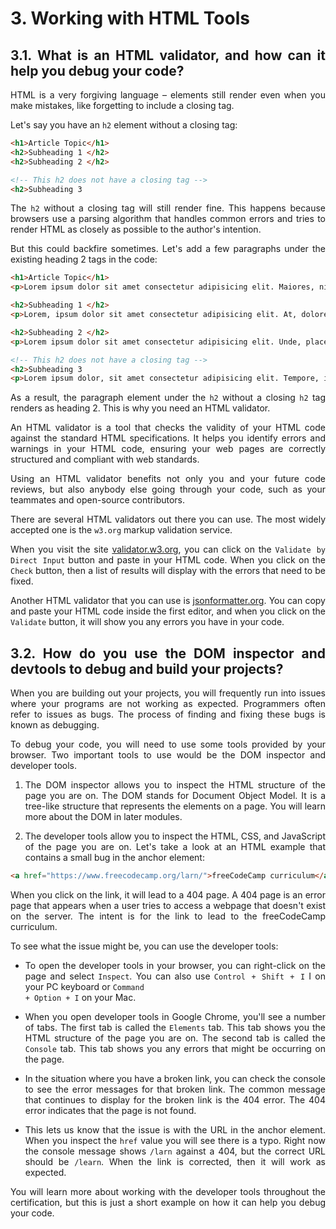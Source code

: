 <div style="text-align: justify">

# 3. Working with HTML Tools

## 3.1. What is an HTML validator, and how can it help you debug your code?

HTML is a very forgiving language – elements still render even when you make mistakes, like forgetting to include a closing tag.

Let's say you have an <code>h2</code> element without a closing tag:


```html
<h1>Article Topic</h1>
<h2>Subheading 1 </h2>
<h2>Subheading 2 </h2>

<!-- This h2 does not have a closing tag -->
<h2>Subheading 3
```

The <code>h2</code> without a closing tag will still render fine. This happens because browsers use a parsing algorithm that handles common errors and tries to render HTML as closely as possible to the author's intention.

But this could backfire sometimes. Let's add a few paragraphs under the existing heading 2 tags in the code:


```html
<h1>Article Topic</h1>
<p>Lorem ipsum dolor sit amet consectetur adipisicing elit. Maiores, nisi.</p>

<h2>Subheading 1 </h2>
<p>Lorem, ipsum dolor sit amet consectetur adipisicing elit. At, doloremque.</p>

<h2>Subheading 2 </h2>
<p>Lorem ipsum dolor sit amet consectetur adipisicing elit. Unde, placeat.</p>

<!-- This h2 does not have a closing tag -->
<h2>Subheading 3
<p>Lorem ipsum dolor, sit amet consectetur adipisicing elit. Tempore, illum.</p>
```

As a result, the paragraph element under the <code>h2</code> without a closing <code>h2</code> tag renders as heading 2. This is why you need an HTML validator.

An HTML validator is a tool that checks the validity of your HTML code against the standard HTML specifications. It helps you identify errors and warnings in your HTML code, ensuring your web pages are correctly structured and compliant with web standards.

Using an HTML validator benefits not only you and your future code reviews, but also anybody else going through your code, such as your teammates and open-source contributors.

There are several HTML validators out there you can use. The most widely accepted one is the <code>w3.org</code> markup validation service.

When you visit the site [validator.w3.org](https://validator.w3.org/), you can click on the <code>Validate by Direct Input</code> button and paste in your HTML code. When you click on the <code>Check</code> button, then a list of results will display with the errors that need to be fixed.

Another HTML validator that you can use is [jsonformatter.org](https://jsonformatter.org/). You can copy and paste your HTML code inside the first editor, and when you click on the <code>Validate</code> button, it will show you any errors you have in your code.

## 3.2. How do you use the DOM inspector and devtools to debug and build your projects?

When you are building out your projects, you will frequently run into issues where your programs are not working as expected. Programmers often refer to issues as bugs. The process of finding and fixing these bugs is known as debugging.

To debug your code, you will need to use some tools provided by your browser. Two important tools to use would be the DOM inspector and developer tools.

1. The DOM inspector allows you to inspect the HTML structure of the page you are on. The DOM stands for Document Object Model. It is a tree-like structure that represents the elements on a page. You will learn more about the DOM in later modules.

2. The developer tools allow you to inspect the HTML, CSS, and JavaScript of the page you are on. Let's take a look at an HTML example that contains a small bug in the anchor element:


```html
<a href="https://www.freecodecamp.org/larn/">freeCodeCamp curriculum</a>
```

When you click on the link, it will lead to a 404 page. A 404 page is an error page that appears when a user tries to access a webpage that doesn't exist on the server. The intent is for the link to lead to the freeCodeCamp curriculum.

To see what the issue might be, you can use the developer tools:

- To open the developer tools in your browser, you can right-click on the page and select <code>Inspect</code>. You can also use <code>Control + Shift + I</code> I on your PC keyboard or <code>Command + Option + I</code> on your Mac.

- When you open developer tools in Google Chrome, you'll see a number of tabs. The first tab is called the <code>Elements</code> tab. This tab shows you the HTML structure of the page you are on. The second tab is called the <code>Console</code> tab. This tab shows you any errors that might be occurring on the page.

- In the situation where you have a broken link, you can check the console to see the error messages for that broken link. The common message that continues to display for the broken link is the 404 error. The 404 error indicates that the page is not found.

- This lets us know that the issue is with the URL in the anchor element. When you inspect the <code>href</code> value you will see there is a typo. Right now the console message shows <code>/larn</code> against a 404, but the correct URL should be <code>/learn</code>. When the link is corrected, then it will work as expected.

You will learn more about working with the developer tools throughout the certification, but this is just a short example on how it can help you debug your code.

</div>